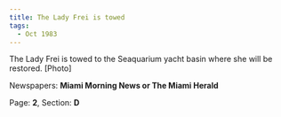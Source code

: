 ```yaml
---  
title: The Lady Frei is towed  
tags:  
  - Oct 1983  
---  
```

  
The Lady Frei is towed to the Seaquarium yacht basin where she will be restored. [Photo]  
  
Newspapers: **Miami Morning News or The Miami Herald**  
  
Page: **2**, Section: **D** 
